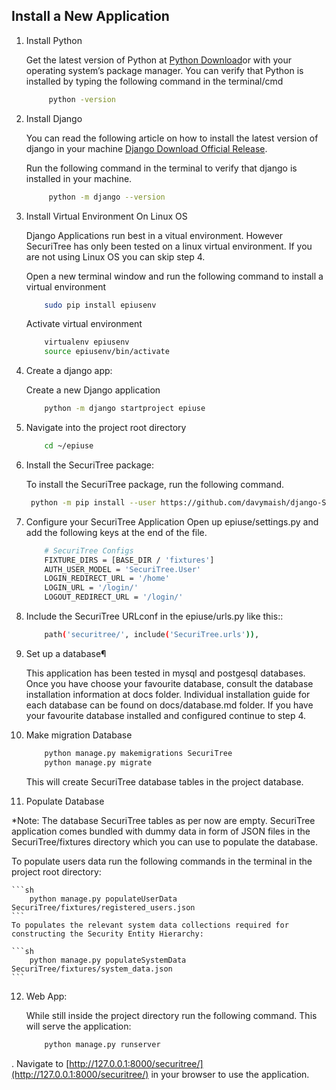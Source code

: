 
## Install a New Application

1. Install Python

    Get the latest version of Python at [Python Download](https://www.python.org/downloads/)or with your operating system’s package manager.
    You can verify that Python is installed by typing the following command in the terminal/cmd

   ```sh
        python -version
   ```

2. Install Django

    You can read the following article on how to install the latest version of django in your machine [Django Download Official Release](https://docs.djangoproject.com/en/4.0/topics/install/index.html#installing-official-release). 

    Run the following command in the terminal to verify that django is installed in your machine.

   ```sh
        python -m django --version
   ```

3. Install Virtual Environment On Linux OS
    
    Django Applications run best in a vitual environment. However SecuriTree has only been tested on a linux virtual environment. If you are not using Linux OS you can skip step 4.

    Open a new terminal window and run the following command to install a virtual environment

    ```sh
        sudo pip install epiusenv
    ```
    Activate virtual environment

    ```sh
        virtualenv epiusenv
        source epiusenv/bin/activate
    ```

4. Create a django app:

    Create a new Django application

    ```sh
        python -m django startproject epiuse
    ```

5. Navigate into the project root directory

    ```sh
        cd ~/epiuse
    ```

6. Install the SecuriTree package:
    
    To install the SecuriTree package, run the following command.

   ```sh
    python -m pip install --user https://github.com/davymaish/django-SecuriTree.git
    ```

7. Configure your SecuriTree Application
    Open up epiuse/settings.py and add the following keys at the end of the file.

    ```sh
        # SecuriTree Configs
        FIXTURE_DIRS = [BASE_DIR / 'fixtures']
        AUTH_USER_MODEL = 'SecuriTree.User'
        LOGIN_REDIRECT_URL = '/home'
        LOGIN_URL = '/login/'
        LOGOUT_REDIRECT_URL = '/login/'
   ```
8. Include the SecuriTree URLconf in the epiuse/urls.py like this::
    
    ```sh
        path('securitree/', include('SecuriTree.urls')),
    ```

9. Set up a database¶

    This application has been tested in mysql and postgesql databases. Once you have choose your favourite database, consult the database installation information at docs folder. Individual installation guide for each database can be found on docs/database.md folder. If you have your favourite database installed and configured continue to step 4.

10. Make migration Database
    
    ```sh
        python manage.py makemigrations SecuriTree
        python manage.py migrate
    ```
    This will create SecuriTree database tables in the project database.
 
11. Populate Database

   \*Note: The database SecuriTree tables as per now are empty. SecuriTree application comes bundled with dummy data in form of JSON files in the SecuriTree/fixtures directory which you can use to populate the database.

   To populate users data run the following commands in the terminal in the project root directory:
    
    ```sh
        python manage.py populateUserData SecuriTree/fixtures/registered_users.json
    ```
    To populates the relevant system data collections required for constructing the Security Entity Hierarchy:

    ```sh
        python manage.py populateSystemData SecuriTree/fixtures/system_data.json
    ```
12. Web App: 

    While still inside the project directory run the following command. This will serve the application:

    ```sh
        python manage.py runserver
    ```
   .
    Navigate to [http://127.0.0.1:8000/securitree/](http://127.0.0.1:8000/securitree/) in your browser to use the application.